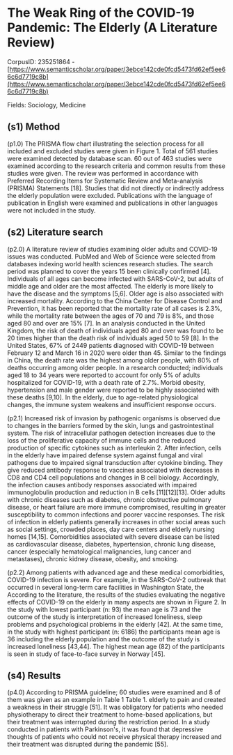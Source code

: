 # The Weak Ring of the COVID-19 Pandemic: The Elderly (A Literature Review)

CorpusID: 235251864 - [https://www.semanticscholar.org/paper/3ebce142cde0fcd5473fd62ef5ee66c6d7719c8b](https://www.semanticscholar.org/paper/3ebce142cde0fcd5473fd62ef5ee66c6d7719c8b)

Fields: Sociology, Medicine

## (s1) Method
(p1.0) The PRISMA flow chart illustrating the selection process for all included and excluded studies were given in Figure 1. Total of 561 studies were examined detected by database scan. 60 out of 463 studies were examined according to the research criteria and common results from these studies were given. The review was performed in accordance with Preferred Recording Items for Systematic Review and Meta-analysis (PRISMA) Statements [18]. Studies that did not directly or indirectly address the elderly population were excluded. Publications with the language of publication in English were examined and publications in other languages were not included in the study.
## (s2) Literature search
(p2.0) A literature review of studies examining older adults and COVID-19 issues was conducted. PubMed and Web of Science were selected from databases indexing world health sciences research studies. The search period was planned to cover the years 15  been clinically confirmed [4]. Individuals of all ages can become infected with SARS-CoV-2, but adults of middle age and older are the most affected. The elderly is more likely to have the disease and the symptoms [5,6]. Older age is also associated with increased mortality. According to the China Center for Disease Control and Prevention, it has been reported that the mortality rate of all cases is 2.3%, while the mortality rate between the ages of 70 and 79 is 8%, and those aged 80 and over are 15% [7]. In an analysis conducted in the United Kingdom, the risk of death of individuals aged 80 and over was found to be 20 times higher than the death risk of individuals aged 50 to 59 [8]. In the United States, 67% of 2449 patients diagnosed with COVID-19 between February 12 and March 16 in 2020 were older than 45. Similar to the findings in China, the death rate was the highest among older people, with 80% of deaths occurring among older people. In a research conducted; individuals aged 18 to 34 years were reported to account for only 5% of adults hospitalized for COVID-19, with a death rate of 2.7%. Morbid obesity, hypertension and male gender were reported to be highly associated with these deaths [9,10]. In the elderly, due to age-related physiological changes, the immune system weakens and insufficient response occurs.

(p2.1) Increased risk of invasion by pathogenic organisms is observed due to changes in the barriers formed by the skin, lungs and gastrointestinal system. The risk of intracellular pathogen detection increases due to the loss of the proliferative capacity of immune cells and the reduced production of specific cytokines such as interleukin 2. After infection, cells in the elderly have impaired defense system against fungal and viral pathogens due to impaired signal transduction after cytokine binding. They give reduced antibody response to vaccines associated with decreases in CD8 and CD4 cell populations and changes in B cell biology. Accordingly, the infection causes antibody responses associated with impaired immunoglobulin production and reduction in B cells [11][12][13]. Older adults with chronic diseases such as diabetes, chronic obstructive pulmonary disease, or heart failure are more immune compromised, resulting in greater susceptibility to common infections and poorer vaccine responses. The risk of infection in elderly patients generally increases in other social areas such as social settings, crowded places, day care centers and elderly nursing homes [14,15]. Comorbidities associated with severe disease can be listed as cardiovascular disease, diabetes, hypertension, chronic lung disease, cancer (especially hematological malignancies, lung cancer and metastases), chronic kidney disease, obesity, and smoking.

(p2.2) Among patients with advanced age and these medical comorbidities, COVID-19 infection is severe. For example, in the SARS-CoV-2 outbreak that occurred in several long-term care facilities in Washington State, the  According to the literature, the results of the studies evaluating the negative effects of COVID-19 on the elderly in many aspects are shown in Figure 2. In the study with lowest participant (n: 93) the mean age is 73 and the outcome of the study is interpretation of increased loneliness, sleep problems and psychological problems in the elderly [42]. At the same time, in the study with highest participant (n: 6186) the participants mean age is 36 including the elderly population and the outcome of the study is increased loneliness [43,44]. The highest mean age (82) of the participants is seen in study of face-to-face survey in Norway [45].
## (s4) Results
(p4.0) According to PRISMA guideline; 60 studies were examined and 8 of them was given as an example in Table  1 Table 1. elderly to pain and created a weakness in their struggle [51]. It was obligatory for patients who needed physiotherapy to direct their treatment to home-based applications, but their treatment was interrupted during the restriction period. In a study conducted in patients with Parkinson's, it was found that depressive thoughts of patients who could not receive physical therapy increased and their treatment was disrupted during the pandemic [55].
